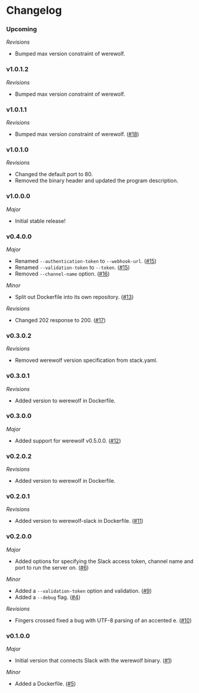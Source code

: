 # Changelog

### Upcoming

*Revisions*

* Bumped max version constraint of werewolf.

### v1.0.1.2

*Revisions*

* Bumped max version constraint of werewolf.

### v1.0.1.1

*Revisions*

* Bumped max version constraint of werewolf. ([#18](https://github.com/hjwylde/werewolf/issues/18))

### v1.0.1.0

*Revisions*

* Changed the default port to 80.
* Removed the binary header and updated the program description.

### v1.0.0.0

*Major*

* Initial stable release!

### v0.4.0.0

*Major*

* Renamed `--authentication-token` to `--webhook-url`. ([#15](https://github.com/hjwylde/werewolf/issues/15))
* Renamed `--validation-token` to `--token`. ([#15](https://github.com/hjwylde/werewolf/issues/15))
* Removed `--channel-name` option. ([#16](https://github.com/hjwylde/werewolf/issues/16))

*Minor*

* Split out Dockerfile into its own repository. ([#13](https://github.com/hjwylde/werewolf/issues/13))

*Revisions*

* Changed 202 response to 200. ([#17](https://github.com/hjwylde/werewolf/issues/17))

### v0.3.0.2

*Revisions*

* Removed werewolf version specification from stack.yaml.

### v0.3.0.1

*Revisions*

* Added version to werewolf in Dockerfile.

### v0.3.0.0

*Major*

* Added support for werewolf v0.5.0.0. ([#12](https://github.com/hjwylde/werewolf/issues/12))

### v0.2.0.2

*Revisions*

* Added version to werewolf in Dockerfile.

### v0.2.0.1

*Revisions*

* Added version to werewolf-slack in Dockerfile. ([#11](https://github.com/hjwylde/werewolf/issues/11))

### v0.2.0.0

*Major*

* Added options for specifying the Slack access token, channel name and port to run the server on. ([#6](https://github.com/hjwylde/werewolf/issues/6))

*Minor*

* Added a `--validation-token` option and validation. ([#9](https://github.com/hjwylde/werewolf/issues/9))
* Added a `--debug` flag. ([#4](https://github.com/hjwylde/werewolf/issues/4))

*Revisions*

* Fingers crossed fixed a bug with UTF-8 parsing of an accented e. ([#10](https://github.com/hjwylde/werewolf/issues/10))

### v0.1.0.0

*Major*

* Initial version that connects Slack with the werewolf binary. ([#1](https://github.com/hjwylde/werewolf/issues/1))

*Minor*

* Added a Dockerfile. ([#5](https://github.com/hjwylde/werewolf/issues/5))
